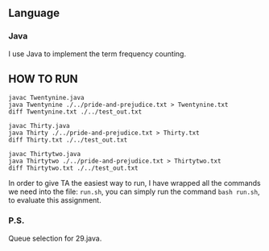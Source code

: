 ## Language
### Java
I use Java to implement the term frequency counting.

## HOW TO RUN
```shell
javac Twentynine.java
java Twentynine ./../pride-and-prejudice.txt > Twentynine.txt
diff Twentynine.txt ./../test_out.txt

javac Thirty.java
java Thirty ./../pride-and-prejudice.txt > Thirty.txt
diff Thirty.txt ./../test_out.txt

javac Thirtytwo.java
java Thirtytwo ./../pride-and-prejudice.txt > Thirtytwo.txt
diff Thirtytwo.txt ./../test_out.txt
```
In order to give TA the easiest way to run, I have wrapped all the commands we need into the file: ```run.sh```, you can simply run the command ```bash run.sh```, to evaluate this assignment.


### P.S.
Queue selection for 29.java.
